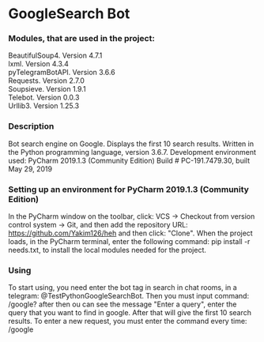 # GoogleSearch Bot
### Modules, that are used in the project:
  BeautifulSoup4. Version 4.7.1  
  lxml. Version 4.3.4  
  pyTelegramBotAPI. Version 3.6.6  
  Requests. Version 2.7.0  
  Soupsieve. Version 1.9.1  
  Telebot. Version 0.0.3  
  Urllib3. Version 1.25.3  

### Description
Bot search engine on Google. Displays the first 10 search results. Written in the Python programming language, version 3.6.7. Development environment used: PyCharm 2019.1.3 (Community Edition) Build # PC-191.7479.30, built May 29, 2019

### Setting up an environment for PyCharm 2019.1.3 (Community Edition)
In the PyCharm window on the toolbar, click: VCS -> Checkout from version control system -> Git, and then add the repository URL: https://github.com/Yakim126/heh and then click: "Clone". When the project loads, in the PyCharm terminal, enter the following command: pip install -r needs.txt, to install the local modules needed for the project.

### Using
To start using, you need enter the bot tag in search in chat rooms, in a telegram: @TestPythonGoogleSearchBot. Then you must input command: /google? after then ou can see the message "Enter a query", enter the query that you want to find in google. After that will give the first 10 search results. To enter a new request, you must enter the command every time: /google
